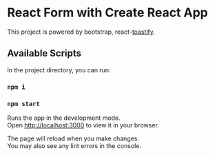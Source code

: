 # React Form with Create React App

This project is powered by bootstrap, react-[toastify](https://www.npmjs.com/package/react-toastify).

## Available Scripts

In the project directory, you can run:

### `npm i`

### `npm start`

Runs the app in the development mode.\
Open [http://localhost:3000](http://localhost:3000) to view it in your browser.

The page will reload when you make changes.\
You may also see any lint errors in the console.

